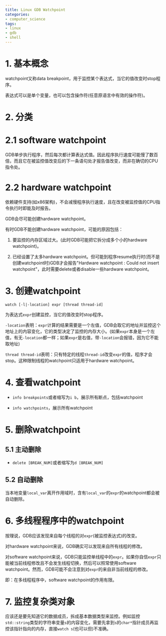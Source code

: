 ```yaml
---
title: Linux GDB Watchpoint
categories:
- computer_science
tags:
- linux
- gdb
- shell
---
```


# 1. 基本概念

watchpoint又称data breakpoint，用于监控某个表达式，当它的值改变时stop程序。

表达式可以是单个变量，也可以包含操作符(任意原语言中有效的操作符)。

# 2. 分类

# 2.1 software watchpoint

GDB单步执行程序，然后每次都计算表达式值。因此程序执行速度可能慢了数百倍，而且它在被监控值改变后的下一条语句处才报告值改变，而非在确切的CPU指令处。

# 2.2 hardware watchpoint

依赖硬件支持(如x86架构)，不会减慢程序执行速度，且在改变被监控值的CPU指令执行时即能及时报告。

GDB会尽可能创建hardware watchpoint。

有时GDB不能创建hardware watchpoint，可能的原因包括：

1. 要监控的内存区域过大。(此时GDB可能把它拆分成多个小的hardware watchpoint)。

1. 已经设置了太多hardware watchpoint。但可能到程序resume执行时(而不是创建watchpoint时)GDB才会报告"Hardware watchpoint <num>: Could not insert watchpoint"，此时需要delete或者disable一些hardware watchpoint。

# 3. 创建watchpoint

```gdb
watch [-l|-location] expr [thread thread-id]
```

为表达式`expr`创建监控，当它的值改变时stop程序。

`-location`表明：`expr`计算的结果需要是一个左值，GDB会取它的地址并监控这个地址上的内容变化，它的类型决定了监控的内存大小。(如果`expr`本身是一个左值，有无`-location`都一样；如果`expr`是右值，带`-location`会报错，因为它不能取地址)

`thread thread-id`表明：只有特定的线程`thread-id`改变`expr`的值，程序才会stop。这种限制线程的watchpoint只适用于hardware watchpoint。

# 4. 查看watchpoint

- `info breakpoints`或者缩写为`i b`，展示所有断点，包括watchpoint

- `info watchpoints`，展示所有watchpoint

# 5. 删除watchpoint

## 5.1 主动删除

- `delete [BREAK_NUM]`或者缩写为`d [BREAK_NUM]`

## 5.2 自动删除

当本地变量`local_var`离开作用域时，含有`local_var`的`expr`的watchpoint都会被自动删除。

# 6. 多线程程序中的watchpoint

按理说，GDB应该发现来自每个线程的对`expr`(被监控表达式)的改变。

对hardware watchpoint来说，GDB确实可以发现来自所有线程的修改。

对software watchpoint来说，GDB只能监控单线程中的`expr`。如果你自信`expr`只能被当前线程修改且不会发生线程切换，然后可以照常使用software watchpoint。然而，GDB可能不会注意到对`expr`的来自非当前线程的修改。

即：在多线程程序中，software watchpoint的作用有限。

# 7. 监控复杂类对象

应该还是要先知道它的数据成员，拆成基本数据类型来监控。例如监控`std::string`类型的字符串变量`s`的内容变化，需要先拿到`s`的`char*`指针成员再监控该指针指向的内存，直接`watch s`(也可以但)不准确。